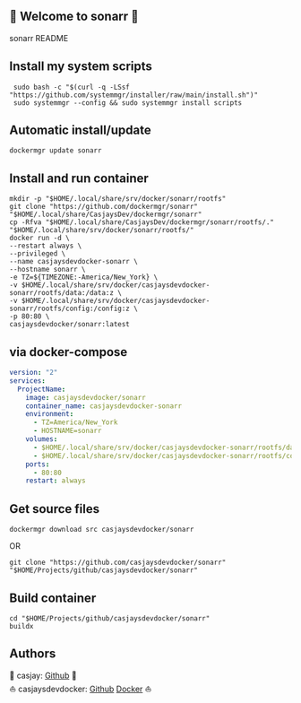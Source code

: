 ## 👋 Welcome to sonarr 🚀  

sonarr README  
  
  
## Install my system scripts  

```shell
 sudo bash -c "$(curl -q -LSsf "https://github.com/systemmgr/installer/raw/main/install.sh")"
 sudo systemmgr --config && sudo systemmgr install scripts  
```
  
## Automatic install/update  
  
```shell
dockermgr update sonarr
```
  
## Install and run container
  
```shell
mkdir -p "$HOME/.local/share/srv/docker/sonarr/rootfs"
git clone "https://github.com/dockermgr/sonarr" "$HOME/.local/share/CasjaysDev/dockermgr/sonarr"
cp -Rfva "$HOME/.local/share/CasjaysDev/dockermgr/sonarr/rootfs/." "$HOME/.local/share/srv/docker/sonarr/rootfs/"
docker run -d \
--restart always \
--privileged \
--name casjaysdevdocker-sonarr \
--hostname sonarr \
-e TZ=${TIMEZONE:-America/New_York} \
-v $HOME/.local/share/srv/docker/casjaysdevdocker-sonarr/rootfs/data:/data:z \
-v $HOME/.local/share/srv/docker/casjaysdevdocker-sonarr/rootfs/config:/config:z \
-p 80:80 \
casjaysdevdocker/sonarr:latest
```
  
## via docker-compose  
  
```yaml
version: "2"
services:
  ProjectName:
    image: casjaysdevdocker/sonarr
    container_name: casjaysdevdocker-sonarr
    environment:
      - TZ=America/New_York
      - HOSTNAME=sonarr
    volumes:
      - $HOME/.local/share/srv/docker/casjaysdevdocker-sonarr/rootfs/data:/data:z
      - $HOME/.local/share/srv/docker/casjaysdevdocker-sonarr/rootfs/config:/config:z
    ports:
      - 80:80
    restart: always
```
  
## Get source files  
  
```shell
dockermgr download src casjaysdevdocker/sonarr
```
  
OR
  
```shell
git clone "https://github.com/casjaysdevdocker/sonarr" "$HOME/Projects/github/casjaysdevdocker/sonarr"
```
  
## Build container  
  
```shell
cd "$HOME/Projects/github/casjaysdevdocker/sonarr"
buildx 
```
  
## Authors  
  
🤖 casjay: [Github](https://github.com/casjay) 🤖  
⛵ casjaysdevdocker: [Github](https://github.com/casjaysdevdocker) [Docker](https://hub.docker.com/u/casjaysdevdocker) ⛵  
